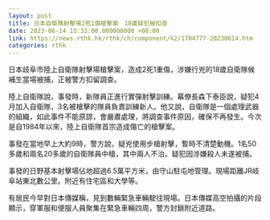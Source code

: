 ```yaml
---
layout: post
title: 日本自衛隊射擊場2死1傷槍擊案　18歲疑犯被扣查
date: 2023-06-14 15:33:00.000000000 +08:00
link: https://news.rthk.hk/rthk/ch/component/k2/1704777-20230614.htm
categories: rthk
---
```


日本歧阜市陸上自衛隊射擊場槍擊案，造成2死1重傷，涉嫌行兇的18歲自衛隊候補生當場被捕，正被警方扣留調查。

陸上自衛隊說，事發時，新隊員正進行實彈射擊訓練。幕僚長森下泰臣說，疑犯4月加入自衛隊，3名被槍擊的隊員負責訓練新人。他又說，自衛隊是一個處理武器的組織，如此事件不能原諒，會嚴肅處理，將調查事件原因，確保不再發生。今次是自1984年以來，陸上自衛隊首宗造成傷亡的槍擊案。

事發在當地早上大約9時，警方說，疑兇使用步槍射擊，暫時不清楚動機。1名50多歲和兩名20多歲的自衛隊員中槍，其中兩人不治。疑犯因涉嫌殺人未遂被捕。

事發的日野基本射擊場佔地超過6.5萬平方米，由守山駐屯地管理。現場距離JR岐阜站東北數公里。附近有住宅區和大學等。

有居民今早對日本傳媒稱，見到數輛緊急車輛駛往現場。日本傳媒高空拍攝的片段顯示，穿軍服和便服人員聚集在緊急車輛四周，警方封鎖附近道路。
